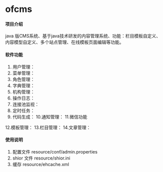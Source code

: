 # ofcms

#### 项目介绍
java 版CMS系统、基于java技术研发的内容管理系统、功能：栏目模板自定义、内容模型自定义、多个站点管理、在线模板页面编辑等功能。

#### 软件功能

1. 用户管理：
2. 菜单管理：
3. 角色管理：
4. 字典管理：
5. 机构管理：
6. 操作日志：
7. 连接池监视：
8. 定时任务：
9. 代码生成：
10.通知管理：
11.微信功能

12.模板管理：
13.栏目管理：
14.文章管理：

 

#### 使用说明

1. 配置文件 resource/conf/admin.properties
2. shior 文件 resource/shior.ini
3. 缓存 resource/ehcache.xml

 


 